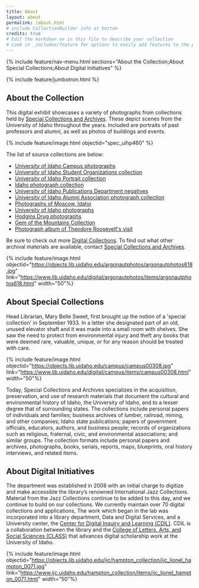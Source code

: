 ```yaml
---
title: About
layout: about
permalink: /about.html
# include CollectionBuilder info at bottom
credits: true
# Edit the markdown on in this file to describe your collection
# Look in _includes/feature for options to easily add features to the page
---
```


{% include feature/nav-menu.html sections="About the Collection;About Special Collections;About Digital Initiatives" %} 

{% include feature/jumbotron.html %}

## About the Collection

This digital exhibit showcases a variety of photographs from collections held by [Special Collections and Archives](https://www.lib.uidaho.edu/special-collections/). These depict scenes from the University of Idaho throughout the years. Included are portraits of past professors and alumni, as well as photos of buildings and events. 

{% include feature/image.html objectid="spec_uihp460" %}

The list of source collections are below:

* [University of Idaho Campus photographs](https://archiveswest.orbiscascade.org/ark:80444/xv382718) 
* [University of Idaho Student Organizations collection](https://archiveswest.orbiscascade.org/ark:80444/xv867166/)  
* [University of Idaho Portrait collection](https://archiveswest.orbiscascade.org/ark:80444/xv428765)
* [Idaho photograph collection](https://archiveswest.orbiscascade.org/ark:80444/xv603274)
* [University of Idaho Publications Department negatives](https://archiveswest.orbiscascade.org/ark:80444/xv826569)
* [University of Idaho Alumni Association photograph collection](https://archiveswest.orbiscascade.org/ark:80444/xv564066)
* [Photographs of Moscow, Idaho](https://archiveswest.orbiscascade.org/ark:80444/xv574126)
* [University of Idaho photographs](https://archiveswest.orbiscascade.org/ark:80444/xv695094)
* [Hodgins Drug photographs](https://archiveswest.orbiscascade.org/ark:80444/xv710086)
* [Gem of the Mountains Collection](https://archiveswest.orbiscascade.org/ark:80444/xv112115)
* [Photograph album of Theodore Roosevelt's visit](https://archiveswest.orbiscascade.org/ark:80444/xv206144)

Be sure to check out more [Digital Collections](https://www.lib.uidaho.edu/digital/). To find out what other archival materials are available, contact [Special Collections and Archives](https://www.lib.uidaho.edu/special-collections/).

{% include feature/image.html objectid="https://objects.lib.uidaho.edu/argonautphotos/argonautphotos618.jpg" link="https://www.lib.uidaho.edu/digital/argonautphotos/items/argonautphotos618.html" width="50"%}

## About Special Collections

Head Librarian, Mary Belle Sweet, first brought up the notion of a 'special collection' in September 1933. In a letter she designated part of an old, unused elevator shaft and it was made into a small room with shelves. She saw the need to protect from environmental injury and theft any books that were deemed rare, valuable, unique, or for any reason should be treated with care. 

{% include feature/image.html objectid="https://objects.lib.uidaho.edu/campus/campus00308.jpg" link="https://www.lib.uidaho.edu/digital/campus/items/campus00308.html" width="50"%}

Today, Special Collections and Archives specializes in the acquisition, preservation, and use of research materials that document the cultural and environmental history of Idaho, the University of Idaho, and to a lesser degree that of surrounding states. The collections include personal papers of individuals and families; business archives of lumber, railroad, mining, and other companies; Idaho state publications; papers of government officials, educators, authors, and business people; records of organizations such as religious, fraternal, civic, and environmental associations; and similar groups. The collection formats include personal papers and archives, photographs, books, serials, reports, maps, blueprints, oral history interviews, and related items.

## About Digital Initiatives

The department was established in 2008 with an initial charge to digitize and make accessible the library’s renowned International Jazz Collections. Material from the Jazz Collections continue to be added to this day, and we continue to build on our collections. We currently maintain over 70 digital collections and applications, The work which began in the lab was incorporated into a library department, Data and Digital Services, and a University center, the [Center for Digital Inquiry and Learning (CDIL)](https://cdil.lib.uidaho.edu/). CDIL is a collaboration between the library and the [College of Letters, Arts, and Social Sciences (CLASS)](https://www.uidaho.edu/class) that advances digital scholarship work at the University of Idaho.

{% include feature/image.html objectid="https://objects.lib.uidaho.edu/ijc/hampton_collection/ijc_lionel_hampton_0071.jpg" link="https://www.ijc.uidaho.edu/hampton_collection/items/ijc_lionel_hampton_0071.html" width="50"%}

